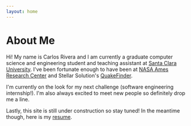 ```yaml
---
layout: home
---
```

# About Me

Hi! My name is Carlos Rivera and I am currently a graduate computer science and engineering student and teaching assistant at [Santa Clara University](https://www.scu.edu/engineering/academic-programs/department-of-computer-engineering/). I've been fortunate enough to have been at [NASA Ames Research Center](https://www.nasa.gov/ames) and Stellar Solution's [QuakeFinder](https://www.quakefinder.com/).

I'm currently on the look for my next challenge (software engineering internship!). I'm also always excited to meet new people so definitely drop me a line.

Lastly, this site is still under construction so stay tuned! In the meantime though, here is my [resume](https://www.quakefinder.com/).
